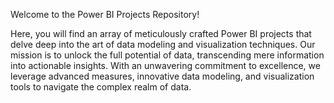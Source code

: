 Welcome to the Power BI Projects Repository!

Here, you will find an array of meticulously crafted Power BI projects that delve deep into the art of data modeling and visualization techniques. 
Our mission is to unlock the full potential of data, transcending mere information into actionable insights. With an unwavering commitment to excellence, 
we leverage advanced measures, innovative data modeling, and visualization tools to navigate the complex realm of data.
